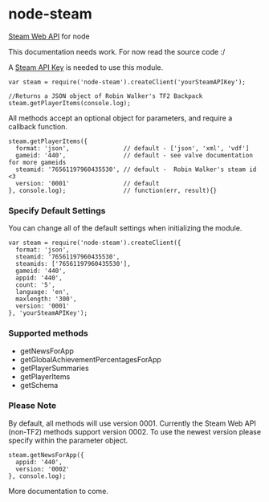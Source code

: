 node-steam
====================

[Steam Web API](http://steamcommunity.com/dev) for node

This documentation needs work. For now read the source code :/

A [Steam API Key](http://steamcommunity.com/dev/apikey) is needed to use this module.

    var steam = require('node-steam').createClient('yourSteamAPIKey');
    
    //Returns a JSON object of Robin Walker's TF2 Backpack
    steam.getPlayerItems(console.log); 

All methods accept an optional object for parameters, and require a callback function.

    steam.getPlayerItems({
      format: 'json',               // default - ['json', 'xml', 'vdf']
      gameid: '440',                // default - see valve documentation for more gameids
      steamid: '76561197960435530', // default -  Robin Walker's steam id <3
      version: '0001'               // default
    }, console.log);                // function(err, result){}

### Specify Default Settings
You can change all of the default settings when initializing the module.

    var steam = require('node-steam').createClient({
      format: 'json',
      steamid: '76561197960435530',
      steamids: ['76561197960435530'],
      gameid: '440',
      appid: '440',
      count: '5',
      language: 'en',
      maxlength: '300',
      version: '0001'
    }, 'yourSteamAPIKey');

### Supported methods
*   getNewsForApp
*   getGlobalAchievementPercentagesForApp
*   getPlayerSummaries
*   getPlayerItems
*   getSchema

### Please Note
By default, all methods will use version 0001. Currently the Steam Web API (non-TF2) methods support version 0002. To use the newest version please specify within the parameter object.

    steam.getNewsForApp({
      appid: '440',
      version: '0002'
    }, console.log);

More documentation to come.
